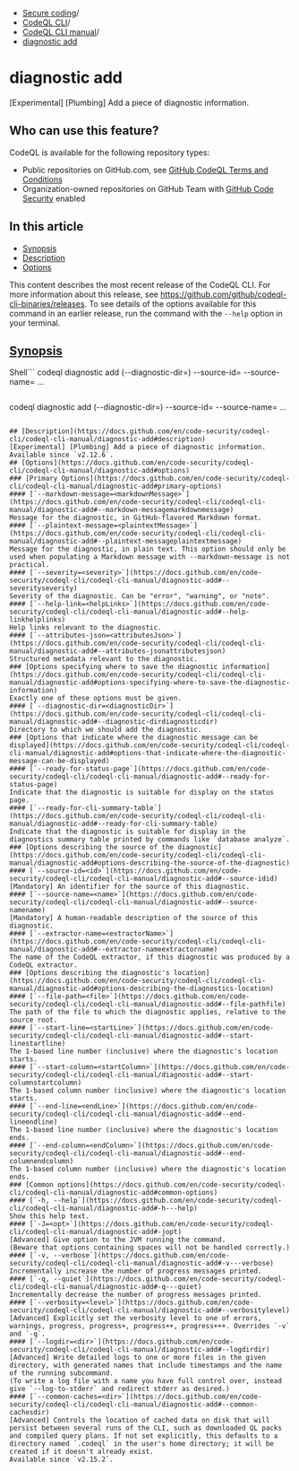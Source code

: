   * [Secure coding](https://docs.github.com/en/code-security "Secure coding")/
  * [CodeQL CLI](https://docs.github.com/en/code-security/codeql-cli "CodeQL CLI")/
  * [CodeQL CLI manual](https://docs.github.com/en/code-security/codeql-cli/codeql-cli-manual "CodeQL CLI manual")/
  * [diagnostic add](https://docs.github.com/en/code-security/codeql-cli/codeql-cli-manual/diagnostic-add "diagnostic add")


# diagnostic add
[Experimental] [Plumbing] Add a piece of diagnostic information.
## Who can use this feature?
CodeQL is available for the following repository types:
  * Public repositories on GitHub.com, see [GitHub CodeQL Terms and Conditions](https://github.com/github/codeql-cli-binaries/blob/main/LICENSE.md)
  * Organization-owned repositories on GitHub Team with [GitHub Code Security](https://docs.github.com/en/get-started/learning-about-github/about-github-advanced-security) enabled


## In this article
  * [Synopsis](https://docs.github.com/en/code-security/codeql-cli/codeql-cli-manual/diagnostic-add#synopsis)
  * [Description](https://docs.github.com/en/code-security/codeql-cli/codeql-cli-manual/diagnostic-add#description)
  * [Options](https://docs.github.com/en/code-security/codeql-cli/codeql-cli-manual/diagnostic-add#options)


This content describes the most recent release of the CodeQL CLI. For more information about this release, see <https://github.com/github/codeql-cli-binaries/releases>.
To see details of the options available for this command in an earlier release, run the command with the `--help` option in your terminal.
## [Synopsis](https://docs.github.com/en/code-security/codeql-cli/codeql-cli-manual/diagnostic-add#synopsis)
Shell```
codeql diagnostic add (--diagnostic-dir=<diagnosticDir>) --source-id=<id> --source-name=<name> <options>...

```
```
codeql diagnostic add (--diagnostic-dir=<diagnosticDir>) --source-id=<id> --source-name=<name> <options>...

```

## [Description](https://docs.github.com/en/code-security/codeql-cli/codeql-cli-manual/diagnostic-add#description)
[Experimental] [Plumbing] Add a piece of diagnostic information.
Available since `v2.12.6`.
## [Options](https://docs.github.com/en/code-security/codeql-cli/codeql-cli-manual/diagnostic-add#options)
### [Primary Options](https://docs.github.com/en/code-security/codeql-cli/codeql-cli-manual/diagnostic-add#primary-options)
#### [`--markdown-message=<markdownMessage>`](https://docs.github.com/en/code-security/codeql-cli/codeql-cli-manual/diagnostic-add#--markdown-messagemarkdownmessage)
Message for the diagnostic, in GitHub-flavored Markdown format.
#### [`--plaintext-message=<plaintextMessage>`](https://docs.github.com/en/code-security/codeql-cli/codeql-cli-manual/diagnostic-add#--plaintext-messageplaintextmessage)
Message for the diagnostic, in plain text. This option should only be used when populating a Markdown message with --markdown-message is not practical.
#### [`--severity=<severity>`](https://docs.github.com/en/code-security/codeql-cli/codeql-cli-manual/diagnostic-add#--severityseverity)
Severity of the diagnostic. Can be "error", "warning", or "note".
#### [`--help-link=<helpLinks>`](https://docs.github.com/en/code-security/codeql-cli/codeql-cli-manual/diagnostic-add#--help-linkhelplinks)
Help links relevant to the diagnostic.
#### [`--attributes-json=<attributesJson>`](https://docs.github.com/en/code-security/codeql-cli/codeql-cli-manual/diagnostic-add#--attributes-jsonattributesjson)
Structured metadata relevant to the diagnostic.
### [Options specifying where to save the diagnostic information](https://docs.github.com/en/code-security/codeql-cli/codeql-cli-manual/diagnostic-add#options-specifying-where-to-save-the-diagnostic-information)
Exactly one of these options must be given.
#### [`--diagnostic-dir=<diagnosticDir>`](https://docs.github.com/en/code-security/codeql-cli/codeql-cli-manual/diagnostic-add#--diagnostic-dirdiagnosticdir)
Directory to which we should add the diagnostic.
### [Options that indicate where the diagnostic message can be displayed](https://docs.github.com/en/code-security/codeql-cli/codeql-cli-manual/diagnostic-add#options-that-indicate-where-the-diagnostic-message-can-be-displayed)
#### [`--ready-for-status-page`](https://docs.github.com/en/code-security/codeql-cli/codeql-cli-manual/diagnostic-add#--ready-for-status-page)
Indicate that the diagnostic is suitable for display on the status page.
#### [`--ready-for-cli-summary-table`](https://docs.github.com/en/code-security/codeql-cli/codeql-cli-manual/diagnostic-add#--ready-for-cli-summary-table)
Indicate that the diagnostic is suitable for display in the diagnostics summary table printed by commands like `database analyze`.
### [Options describing the source of the diagnostic](https://docs.github.com/en/code-security/codeql-cli/codeql-cli-manual/diagnostic-add#options-describing-the-source-of-the-diagnostic)
#### [`--source-id=<id>`](https://docs.github.com/en/code-security/codeql-cli/codeql-cli-manual/diagnostic-add#--source-idid)
[Mandatory] An identifier for the source of this diagnostic.
#### [`--source-name=<name>`](https://docs.github.com/en/code-security/codeql-cli/codeql-cli-manual/diagnostic-add#--source-namename)
[Mandatory] A human-readable description of the source of this diagnostic.
#### [`--extractor-name=<extractorName>`](https://docs.github.com/en/code-security/codeql-cli/codeql-cli-manual/diagnostic-add#--extractor-nameextractorname)
The name of the CodeQL extractor, if this diagnostic was produced by a CodeQL extractor.
### [Options describing the diagnostic's location](https://docs.github.com/en/code-security/codeql-cli/codeql-cli-manual/diagnostic-add#options-describing-the-diagnostics-location)
#### [`--file-path=<file>`](https://docs.github.com/en/code-security/codeql-cli/codeql-cli-manual/diagnostic-add#--file-pathfile)
The path of the file to which the diagnostic applies, relative to the source root.
#### [`--start-line=<startLine>`](https://docs.github.com/en/code-security/codeql-cli/codeql-cli-manual/diagnostic-add#--start-linestartline)
The 1-based line number (inclusive) where the diagnostic's location starts.
#### [`--start-column=<startColumn>`](https://docs.github.com/en/code-security/codeql-cli/codeql-cli-manual/diagnostic-add#--start-columnstartcolumn)
The 1-based column number (inclusive) where the diagnostic's location starts.
#### [`--end-line=<endLine>`](https://docs.github.com/en/code-security/codeql-cli/codeql-cli-manual/diagnostic-add#--end-lineendline)
The 1-based line number (inclusive) where the diagnostic's location ends.
#### [`--end-column=<endColumn>`](https://docs.github.com/en/code-security/codeql-cli/codeql-cli-manual/diagnostic-add#--end-columnendcolumn)
The 1-based column number (inclusive) where the diagnostic's location ends.
### [Common options](https://docs.github.com/en/code-security/codeql-cli/codeql-cli-manual/diagnostic-add#common-options)
#### [`-h, --help`](https://docs.github.com/en/code-security/codeql-cli/codeql-cli-manual/diagnostic-add#-h---help)
Show this help text.
#### [`-J=<opt>`](https://docs.github.com/en/code-security/codeql-cli/codeql-cli-manual/diagnostic-add#-jopt)
[Advanced] Give option to the JVM running the command.
(Beware that options containing spaces will not be handled correctly.)
#### [`-v, --verbose`](https://docs.github.com/en/code-security/codeql-cli/codeql-cli-manual/diagnostic-add#-v---verbose)
Incrementally increase the number of progress messages printed.
#### [`-q, --quiet`](https://docs.github.com/en/code-security/codeql-cli/codeql-cli-manual/diagnostic-add#-q---quiet)
Incrementally decrease the number of progress messages printed.
#### [`--verbosity=<level>`](https://docs.github.com/en/code-security/codeql-cli/codeql-cli-manual/diagnostic-add#--verbositylevel)
[Advanced] Explicitly set the verbosity level to one of errors, warnings, progress, progress+, progress++, progress+++. Overrides `-v` and `-q`.
#### [`--logdir=<dir>`](https://docs.github.com/en/code-security/codeql-cli/codeql-cli-manual/diagnostic-add#--logdirdir)
[Advanced] Write detailed logs to one or more files in the given directory, with generated names that include timestamps and the name of the running subcommand.
(To write a log file with a name you have full control over, instead give `--log-to-stderr` and redirect stderr as desired.)
#### [`--common-caches=<dir>`](https://docs.github.com/en/code-security/codeql-cli/codeql-cli-manual/diagnostic-add#--common-cachesdir)
[Advanced] Controls the location of cached data on disk that will persist between several runs of the CLI, such as downloaded QL packs and compiled query plans. If not set explicitly, this defaults to a directory named `.codeql` in the user's home directory; it will be created if it doesn't already exist.
Available since `v2.15.2`.
